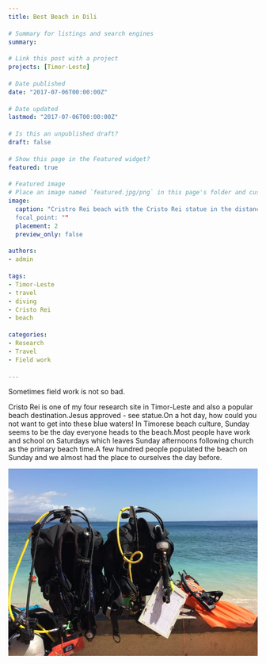 ```yaml
---
title: Best Beach in Dili

# Summary for listings and search engines
summary:

# Link this post with a project
projects: [Timor-Leste]

# Date published
date: "2017-07-06T00:00:00Z"

# Date updated
lastmod: "2017-07-06T00:00:00Z"

# Is this an unpublished draft?
draft: false

# Show this page in the Featured widget?
featured: true

# Featured image
# Place an image named `featured.jpg/png` in this page's folder and customize its options here.
image:
  caption: "Cristro Rei beach with the Cristo Rei statue in the distance on the point.'
  focal_point: ""
  placement: 2
  preview_only: false

authors:
- admin

tags:
- Timor-Leste
- travel
- diving
- Cristo Rei
- beach

categories:
- Research
- Travel
- Field work

---
```

Sometimes field work is not so bad.

Cristo Rei is one of my four research site in Timor-Leste and also a popular beach destination.Jesus approved - see statue.On a hot day, how could you not want to get into these blue waters! In Timorese beach culture, Sunday seems to be the day everyone heads to the beach.Most people have work and school on Saturdays which leaves Sunday afternoons following church as the primary beach time.A few hundred people populated the beach on Sunday and we almost had the place to ourselves the day before.

![](cristorei-gear.jpg)
